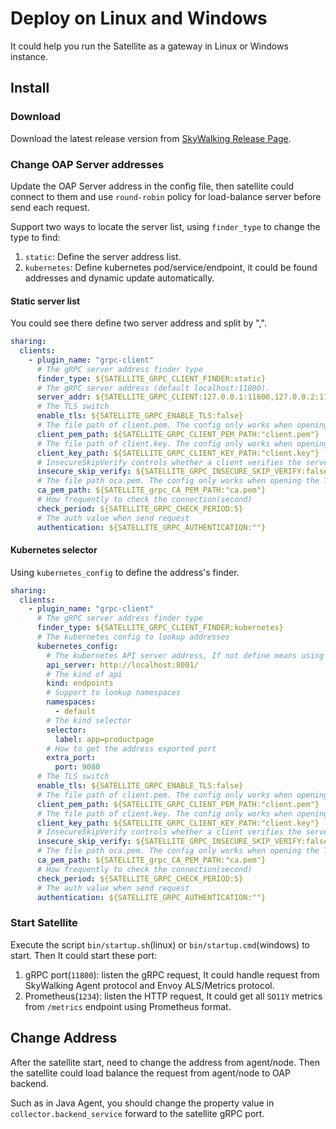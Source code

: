 # Deploy on Linux and Windows

It could help you run the Satellite as a gateway in Linux or Windows instance.

## Install

### Download

Download the latest release version from [SkyWalking Release Page](https://skywalking.apache.org/downloads/#SkyWalkingSatellite).

### Change OAP Server addresses

Update the OAP Server address in the config file, then satellite could connect to them and use `round-robin` policy for load-balance server before send each request.

Support two ways to locate the server list, using `finder_type` to change the type to find:
1. `static`: Define the server address list.
2. `kubernetes`: Define kubernetes pod/service/endpoint, it could be found addresses and dynamic update automatically.

#### Static server list

You could see there define two server address and split by ",".

```yaml
sharing:
  clients:
    - plugin_name: "grpc-client"
      # The gRPC server address finder type
      finder_type: ${SATELLITE_GRPC_CLIENT_FINDER:static}
      # The gRPC server address (default localhost:11800).
      server_addr: ${SATELLITE_GRPC_CLIENT:127.0.0.1:11800,127.0.0.2:11800}
      # The TLS switch
      enable_tls: ${SATELLITE_GRPC_ENABLE_TLS:false}
      # The file path of client.pem. The config only works when opening the TLS switch.
      client_pem_path: ${SATELLITE_GRPC_CLIENT_PEM_PATH:"client.pem"}
      # The file path of client.key. The config only works when opening the TLS switch.
      client_key_path: ${SATELLITE_GRPC_CLIENT_KEY_PATH:"client.key"}
      # InsecureSkipVerify controls whether a client verifies the server's certificate chain and host name.
      insecure_skip_verify: ${SATELLITE_GRPC_INSECURE_SKIP_VERIFY:false}
      # The file path oca.pem. The config only works when opening the TLS switch.
      ca_pem_path: ${SATELLITE_grpc_CA_PEM_PATH:"ca.pem"}
      # How frequently to check the connection(second)
      check_period: ${SATELLITE_GRPC_CHECK_PERIOD:5}
      # The auth value when send request
      authentication: ${SATELLITE_GRPC_AUTHENTICATION:""}
```

#### Kubernetes selector

Using `kubernetes_config` to define the address's finder.

```yaml
sharing:
  clients:
    - plugin_name: "grpc-client"
      # The gRPC server address finder type
      finder_type: ${SATELLITE_GRPC_CLIENT_FINDER:kubernetes}
      # The kubernetes config to lookup addresses
      kubernetes_config:
        # The kubernetes API server address, If not define means using in kubernetes mode to connect
        api_server: http://localhost:8001/
        # The kind of api
        kind: endpoints
        # Support to lookup namespaces
        namespaces:
          - default
        # The kind selector
        selector:
          label: app=productpage
        # How to get the address exported port
        extra_port:
          port: 9080
      # The TLS switch
      enable_tls: ${SATELLITE_GRPC_ENABLE_TLS:false}
      # The file path of client.pem. The config only works when opening the TLS switch.
      client_pem_path: ${SATELLITE_GRPC_CLIENT_PEM_PATH:"client.pem"}
      # The file path of client.key. The config only works when opening the TLS switch.
      client_key_path: ${SATELLITE_GRPC_CLIENT_KEY_PATH:"client.key"}
      # InsecureSkipVerify controls whether a client verifies the server's certificate chain and host name.
      insecure_skip_verify: ${SATELLITE_GRPC_INSECURE_SKIP_VERIFY:false}
      # The file path oca.pem. The config only works when opening the TLS switch.
      ca_pem_path: ${SATELLITE_grpc_CA_PEM_PATH:"ca.pem"}
      # How frequently to check the connection(second)
      check_period: ${SATELLITE_GRPC_CHECK_PERIOD:5}
      # The auth value when send request
      authentication: ${SATELLITE_GRPC_AUTHENTICATION:""}
```

### Start Satellite

Execute the script `bin/startup.sh`(linux) or `bin/startup.cmd`(windows) to start. Then It could start these port:
1. gRPC port(`11800`): listen the gRPC request, It could handle request from SkyWalking Agent protocol and Envoy ALS/Metrics protocol.
2. Prometheus(`1234`): listen the HTTP request, It could get all `SO11Y` metrics from `/metrics` endpoint using Prometheus format.

## Change Address

After the satellite start, need to change the address from agent/node. Then the satellite could load balance the request from agent/node to OAP backend.

Such as in Java Agent, you should change the property value in `collector.backend_service` forward to the satellite gRPC port.
